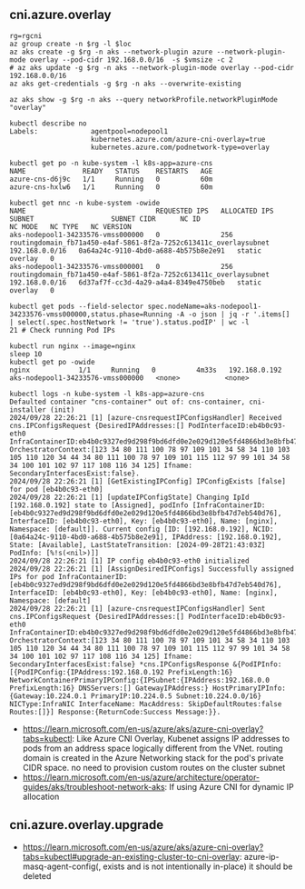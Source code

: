 ## cni.azure.overlay

```
rg=rgcni
az group create -n $rg -l $loc
az aks create -g $rg -n aks --network-plugin azure --network-plugin-mode overlay --pod-cidr 192.168.0.0/16  -s $vmsize -c 2
# az aks update -g $rg -n aks --network-plugin-mode overlay --pod-cidr 192.168.0.0/16
az aks get-credentials -g $rg -n aks --overwrite-existing

az aks show -g $rg -n aks --query networkProfile.networkPluginMode
"overlay"

kubectl describe no
Labels:             agentpool=nodepool1
                    kubernetes.azure.com/azure-cni-overlay=true
                    kubernetes.azure.com/podnetwork-type=overlay

kubectl get po -n kube-system -l k8s-app=azure-cns
NAME              READY   STATUS    RESTARTS   AGE
azure-cns-d6j9c   1/1     Running   0          60m
azure-cns-hxlw6   1/1     Running   0          60m

kubectl get nnc -n kube-system -owide
NAME                                REQUESTED IPS   ALLOCATED IPS   SUBNET                   SUBNET CIDR      NC ID                                  NC MODE   NC TYPE   NC VERSION
aks-nodepool1-34233576-vmss000000   0               256             routingdomain_fb71a450-e4af-5861-8f2a-7252c613411c_overlaysubnet   192.168.0.0/16   0a64a24c-9110-4bd0-a688-4b575b8e2e91   static    overlay   0
aks-nodepool1-34233576-vmss000001   0               256             routingdomain_fb71a450-e4af-5861-8f2a-7252c613411c_overlaysubnet   192.168.0.0/16   6d37af7f-cc3d-4a29-a4a4-8349e4750beb   static    overlay   0

kubectl get pods --field-selector spec.nodeName=aks-nodepool1-34233576-vmss000000,status.phase=Running -A -o json | jq -r '.items[] | select(.spec.hostNetwork != 'true').status.podIP' | wc -l
21 # Check running Pod IPs
```

```
kubectl run nginx --image=nginx
sleep 10
kubectl get po -owide
nginx            1/1     Running   0          4m33s   192.168.0.192   aks-nodepool1-34233576-vmss000000   <none>           <none>

kubectl logs -n kube-system -l k8s-app=azure-cns
Defaulted container "cns-container" out of: cns-container, cni-installer (init)
2024/09/28 22:26:21 [1] [azure-cnsrequestIPConfigsHandler] Received cns.IPConfigsRequest {DesiredIPAddresses:[] PodInterfaceID:eb4b0c93-eth0 InfraContainerID:eb4b0c9327ed9d298f9bd6dfd0e2e029d120e5fd4866bd3e8bfb47d7eb540d76 OrchestratorContext:[123 34 80 111 100 78 97 109 101 34 58 34 110 103 105 110 120 34 44 34 80 111 100 78 97 109 101 115 112 97 99 101 34 58 34 100 101 102 97 117 108 116 34 125] Ifname: SecondaryInterfacesExist:false}.
2024/09/28 22:26:21 [1] [GetExistingIPConfig] IPConfigExists [false] for pod [eb4b0c93-eth0]
2024/09/28 22:26:21 [1] [updateIPConfigState] Changing IpId [192.168.0.192] state to [Assigned], podInfo [InfraContainerID: [eb4b0c9327ed9d298f9bd6dfd0e2e029d120e5fd4866bd3e8bfb47d7eb540d76], InterfaceID: [eb4b0c93-eth0], Key: [eb4b0c93-eth0], Name: [nginx], Namespace: [default]]. Current config [ID: [192.168.0.192], NCID: [0a64a24c-9110-4bd0-a688-4b575b8e2e91], IPAddress: [192.168.0.192], State: [Available], LastStateTransition: [2024-09-28T21:43:03Z] PodInfo: [%!s(<nil>)]]
2024/09/28 22:26:21 [1] IP config eb4b0c93-eth0 initialized
2024/09/28 22:26:21 [1] [AssignDesiredIPConfigs] Successfully assigned IPs for pod InfraContainerID: [eb4b0c9327ed9d298f9bd6dfd0e2e029d120e5fd4866bd3e8bfb47d7eb540d76], InterfaceID: [eb4b0c93-eth0], Key: [eb4b0c93-eth0], Name: [nginx], Namespace: [default]
2024/09/28 22:26:21 [1] [azure-cnsrequestIPConfigsHandler] Sent cns.IPConfigsRequest {DesiredIPAddresses:[] PodInterfaceID:eb4b0c93-eth0 InfraContainerID:eb4b0c9327ed9d298f9bd6dfd0e2e029d120e5fd4866bd3e8bfb47d7eb540d76 OrchestratorContext:[123 34 80 111 100 78 97 109 101 34 58 34 110 103 105 110 120 34 44 34 80 111 100 78 97 109 101 115 112 97 99 101 34 58 34 100 101 102 97 117 108 116 34 125] Ifname: SecondaryInterfacesExist:false} *cns.IPConfigsResponse &{PodIPInfo:[{PodIPConfig:{IPAddress:192.168.0.192 PrefixLength:16} NetworkContainerPrimaryIPConfig:{IPSubnet:{IPAddress:192.168.0.0 PrefixLength:16} DNSServers:[] GatewayIPAddress:} HostPrimaryIPInfo:{Gateway:10.224.0.1 PrimaryIP:10.224.0.5 Subnet:10.224.0.0/16} NICType:InfraNIC InterfaceName: MacAddress: SkipDefaultRoutes:false Routes:[]}] Response:{ReturnCode:Success Message:}}.
```

- https://learn.microsoft.com/en-us/azure/aks/azure-cni-overlay?tabs=kubectl: Like Azure CNI Overlay, Kubenet assigns IP addresses to pods from an address space logically different from the VNet. routing domain is created in the Azure Networking stack for the pod's private CIDR space. no need to provision custom routes on the cluster subnet
- https://learn.microsoft.com/en-us/azure/architecture/operator-guides/aks/troubleshoot-network-aks: If using Azure CNI for dynamic IP allocation

## cni.azure.overlay.upgrade

- https://learn.microsoft.com/en-us/azure/aks/azure-cni-overlay?tabs=kubectl#upgrade-an-existing-cluster-to-cni-overlay: azure-ip-masq-agent-config(, exists and is not intentionally in-place) it should be deleted
